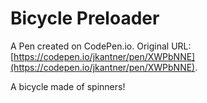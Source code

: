 # Bicycle Preloader

A Pen created on CodePen.io. Original URL: [https://codepen.io/jkantner/pen/XWPbNNE](https://codepen.io/jkantner/pen/XWPbNNE).

A bicycle made of spinners!
